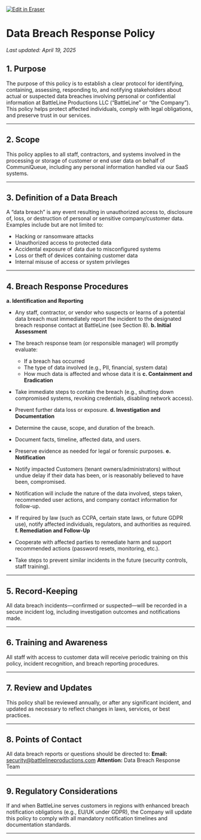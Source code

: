 <p><a target="_blank" href="https://app.eraser.io/workspace/XKZvK7ercQxaI2U7vSvH" id="edit-in-eraser-github-link"><img alt="Edit in Eraser" src="https://firebasestorage.googleapis.com/v0/b/second-petal-295822.appspot.com/o/images%2Fgithub%2FOpen%20in%20Eraser.svg?alt=media&amp;token=968381c8-a7e7-472a-8ed6-4a6626da5501"></a></p>

# Data Breach Response Policy
_Last updated: April 19, 2025_

## 1. Purpose
The purpose of this policy is to establish a clear protocol for identifying, containing, assessing, responding to, and notifying stakeholders about actual or suspected data breaches involving personal or confidential information at BattleLine Productions LLC (“BattleLine” or “the Company”). This policy helps protect affected individuals, comply with legal obligations, and preserve trust in our services.

---

## 2. Scope
This policy applies to all staff, contractors, and systems involved in the processing or storage of customer or end user data on behalf of CommuniQueue, including any personal information handled via our SaaS systems.

---

## 3. Definition of a Data Breach
A “data breach” is any event resulting in unauthorized access to, disclosure of, loss, or destruction of personal or sensitive company/customer data. Examples include but are not limited to:

- Hacking or ransomware attacks
- Unauthorized access to protected data
- Accidental exposure of data due to misconfigured systems
- Loss or theft of devices containing customer data
- Internal misuse of access or system privileges
---

## 4. Breach Response Procedures
**a. Identification and Reporting** 

- Any staff, contractor, or vendor who suspects or learns of a potential data breach must immediately report the incident to the designated breach response contact at BattleLine (see Section 8).
**b. Initial Assessment** 

- The breach response team (or responsible manager) will promptly evaluate:
    - If a breach has occurred
    - The type of data involved (e.g., PII, financial, system data)
    - How much data is affected and whose data it is
**c. Containment and Eradication** 

- Take immediate steps to contain the breach (e.g., shutting down compromised systems, revoking credentials, disabling network access).
- Prevent further data loss or exposure.
**d. Investigation and Documentation** 

- Determine the cause, scope, and duration of the breach.
- Document facts, timeline, affected data, and users.
- Preserve evidence as needed for legal or forensic purposes.
**e. Notification** 

- Notify impacted Customers (tenant owners/administrators) without undue delay if their data has been, or is reasonably believed to have been, compromised.
- Notification will include the nature of the data involved, steps taken, recommended user actions, and company contact information for follow-up.
- If required by law (such as CCPA, certain state laws, or future GDPR use), notify affected individuals, regulators, and authorities as required.
**f. Remediation and Follow-Up** 

- Cooperate with affected parties to remediate harm and support recommended actions (password resets, monitoring, etc.).
- Take steps to prevent similar incidents in the future (security controls, staff training).
---

## 5. Record-Keeping
All data breach incidents—confirmed or suspected—will be recorded in a secure incident log, including investigation outcomes and notifications made.

---

## 6. Training and Awareness
All staff with access to customer data will receive periodic training on this policy, incident recognition, and breach reporting procedures.

---

## 7. Review and Updates
This policy shall be reviewed annually, or after any significant incident, and updated as necessary to reflect changes in laws, services, or best practices.

---

## 8. Points of Contact
All data breach reports or questions should be directed to:
**Email:** [﻿security@battlelineproductions.com](mailto:security@battlelineproductions.com)
**Attention:** Data Breach Response Team

---

## 9. Regulatory Considerations
If and when BattleLine serves customers in regions with enhanced breach notification obligations (e.g., EU/UK under GDPR), the Company will update this policy to comply with all mandatory notification timelines and documentation standards.

---





<!--- Eraser file: https://app.eraser.io/workspace/XKZvK7ercQxaI2U7vSvH --->